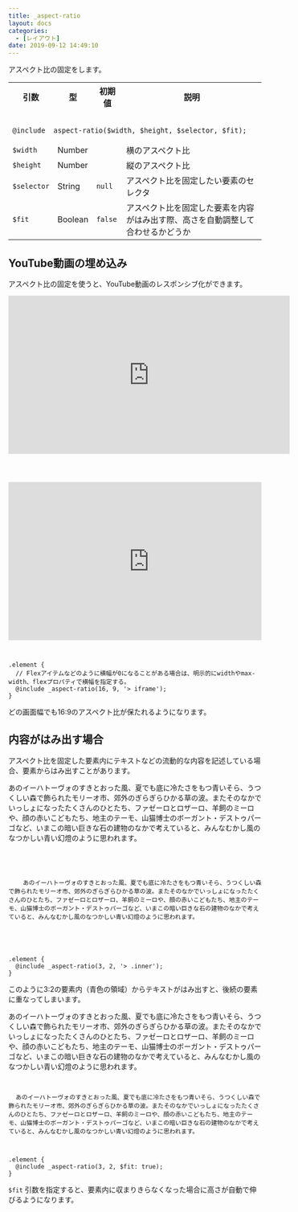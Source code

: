 ```yaml
---
title: _aspect-ratio
layout: docs
categories: 
  - [レイアウト]
date: 2019-09-12 14:49:10
---
```


アスペクト比の固定をします。

<table>
  <tr>
    <th>引数</th>
    <th>型</th>
    <th>初期値</th>
    <th>説明</th>
  </tr>
  <tr>
    <td colspan="4">
      <pre class="language-scss"><code>
@include _aspect-ratio($width, $height, $selector, $fit);
</code></pre>
    </td>
  </tr>
  <tr>
    <td><code>$width</code></td>
    <td>Number</td>
    <td></td>
    <td>横のアスペクト比</td>
  </tr>
  <tr>
    <td><code>$height</code></td>
    <td>Number</td>
    <td></td>
    <td>縦のアスペクト比</td>
  </tr>
  <tr>
    <td><code>$selector</code></td>
    <td>String</td>
    <td><code class="language-scss">null</code></td>
    <td>アスペクト比を固定したい要素のセレクタ</td>
  </tr>
  <tr>
    <td><code>$fit</code></td>
    <td>Boolean</td>
    <td><code class="language-scss">false</code></td>
    <td>アスペクト比を固定した要素を内容がはみ出す際、高さを自動調整して合わせるかどうか</td>
  </tr>
</table>

## YouTube動画の埋め込み

アスペクト比の固定を使うと、YouTube動画のレスポンシブ化ができます。

<div class="c demo">
  <div class="p aspect ratio preview">
    <div class="youtube">
      <iframe width="560" height="315" src="https://www.youtube.com/embed/Bey4XXJAqS8" frameborder="0" allow="accelerometer; autoplay; encrypted-media; gyroscope; picture-in-picture" allowfullscreen></iframe>
    </div>
  </div>
  <div class="code">
    <pre class="language-html"><code>
<div class="element">
  <iframe width="560" height="315" src="https://www.youtube.com/embed/Bey4XXJAqS8" frameborder="0" allow="accelerometer; autoplay; encrypted-media; gyroscope; picture-in-picture" allowfullscreen></iframe>
</div>
</code></pre>
    <pre class="language-scss"><code>
.element {
  // Flexアイテムなどのように横幅が0になることがある場合は、明示的にwidthやmax-width、flexプロパティで横幅を指定する。
  @include _aspect-ratio(16, 9, '> iframe');
}
</code></pre>
  </div>
</div>

どの画面幅でも16:9のアスペクト比が保たれるようになります。

## 内容がはみ出す場合

アスペクト比を固定した要素内にテキストなどの流動的な内容を記述している場合、要素からはみ出すことがあります。

<div class="c demo">
  <div class="p aspect ratio preview">
    <div class="overflow">
      <div class="inner">
        あのイーハトーヴォのすきとおった風、夏でも底に冷たさをもつ青いそら、うつくしい森で飾られたモリーオ市、郊外のぎらぎらひかる草の波。またそのなかでいっしょになったたくさんのひとたち、ファゼーロとロザーロ、羊飼のミーロや、顔の赤いこどもたち、地主のテーモ、山猫博士のボーガント・デストゥパーゴなど、いまこの暗い巨きな石の建物のなかで考えていると、みんなむかし風のなつかしい青い幻燈のように思われます。
      </div>
    </div>
  </div>
  <div class="code">
    <pre class="language-html"><code>
<div class="element">
  <div class="inner">
    あのイーハトーヴォのすきとおった風、夏でも底に冷たさをもつ青いそら、うつくしい森で飾られたモリーオ市、郊外のぎらぎらひかる草の波。またそのなかでいっしょになったたくさんのひとたち、ファゼーロとロザーロ、羊飼のミーロや、顔の赤いこどもたち、地主のテーモ、山猫博士のボーガント・デストゥパーゴなど、いまこの暗い巨きな石の建物のなかで考えていると、みんなむかし風のなつかしい青い幻燈のように思われます。
  </div>
</div>
</code></pre>
    <pre class="language-scss"><code>
.element {
  @include _aspect-ratio(3, 2, '> .inner');
}
</code></pre>
  </div>
</div>

このように3:2の要素内（青色の領域）からテキストがはみ出すと、後続の要素に重なってしまいます。

<div class="c demo">
  <div class="p aspect ratio preview">
    <div class="fit">
      あのイーハトーヴォのすきとおった風、夏でも底に冷たさをもつ青いそら、うつくしい森で飾られたモリーオ市、郊外のぎらぎらひかる草の波。またそのなかでいっしょになったたくさんのひとたち、ファゼーロとロザーロ、羊飼のミーロや、顔の赤いこどもたち、地主のテーモ、山猫博士のボーガント・デストゥパーゴなど、いまこの暗い巨きな石の建物のなかで考えていると、みんなむかし風のなつかしい青い幻燈のように思われます。
    </div>
  </div>
  <div class="code">
    <pre class="language-html"><code>
<div class="element">
  あのイーハトーヴォのすきとおった風、夏でも底に冷たさをもつ青いそら、うつくしい森で飾られたモリーオ市、郊外のぎらぎらひかる草の波。またそのなかでいっしょになったたくさんのひとたち、ファゼーロとロザーロ、羊飼のミーロや、顔の赤いこどもたち、地主のテーモ、山猫博士のボーガント・デストゥパーゴなど、いまこの暗い巨きな石の建物のなかで考えていると、みんなむかし風のなつかしい青い幻燈のように思われます。
</div>
</code></pre>
    <pre class="language-scss"><code>
.element {
  @include _aspect-ratio(3, 2, $fit: true);
}
</code></pre>
  </div>
</div>

`$fit` 引数を指定すると、要素内に収まりきらなくなった場合に高さが自動で伸びるようになります。